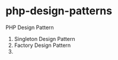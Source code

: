 # php-design-patterns
PHP Design Pattern

1. Singleton Design Pattern
2. Factory Design Pattern
3. 
